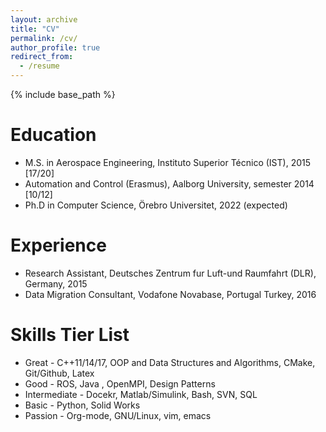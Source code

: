 ```yaml
---
layout: archive
title: "CV"
permalink: /cv/
author_profile: true
redirect_from:
  - /resume
---
```


{% include base_path %}

Education
======
* M.S. in Aerospace Engineering, Instituto Superior Técnico (IST), 2015 [17/20]
* Automation and Control (Erasmus), Aalborg University, semester 2014 [10/12]
* Ph.D in Computer Science, Örebro Universitet, 2022 (expected)

Experience
======
* Research Assistant, Deutsches Zentrum fur Luft-und Raumfahrt (DLR), Germany, 2015
* Data Migration Consultant, Vodafone Novabase, Portugal Turkey, 2016

Skills Tier List 
======
* Great - C++11/14/17, OOP and Data Structures and Algorithms, CMake, Git/Github, Latex 
* Good - ROS, Java , OpenMPI, Design Patterns 
* Intermediate - Docekr, Matlab/Simulink, Bash, SVN, SQL 
* Basic - Python, Solid Works 
* Passion - Org-mode, GNU/Linux, vim, emacs
